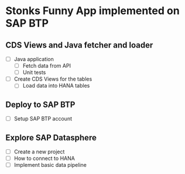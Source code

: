# Stonks Funny App implemented on SAP BTP

## CDS Views and Java fetcher and loader
- [ ] Java application
    - [ ] Fetch data from API
    - [ ] Unit tests
- [ ] Create CDS Views for the tables
    - [ ] Load data into HANA tables

## Deploy to SAP BTP
- [ ] Setup SAP BTP account


## Explore SAP Datasphere
- [ ] Create a new project
- [ ] How to connect to HANA
- [ ] Implement basic data pipeline